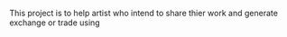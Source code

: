 This project is to help artist who intend to share thier work and generate exchange or trade using  
